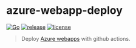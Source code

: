 # azure-webapp-deploy

[![Go](https://github.com/atrakic/azure-webapp-deploy/actions/workflows/ci.yml/badge.svg)](https://github.com/atrakic/azure-webapp-deploy/actions/workflows/ci.yml)
[![release](https://github.com/atrakic/azure-webapp-deploy/actions/workflows/release.yaml/badge.svg)](https://github.com/atrakic/azure-webapp-deploy/actions/workflows/release.yaml)
[![license](https://img.shields.io/github/license/atrakic/azure-webapp-deploy.svg)](https://github.com/atrakic/azure-webapp-deploy/blob/main/LICENSE)


> Deploy [Azure webapps](https://azure.microsoft.com/en-us/products/app-service/web) with github actions.
